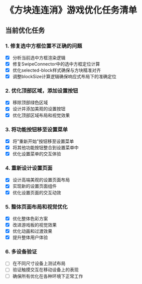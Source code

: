 # 《方块连连消》游戏优化任务清单

## 当前优化任务

### 1. 修复选中方框位置不正确的问题
- [x] 分析当前选中方框渲染逻辑
- [x] 修复SwipeConnector中的选中方框定位计算
- [x] 优化selected-block样式确保与方块精准对齐
- [x] 调整blockSize计算逻辑确保响应式布局下的准确定位

### 2. 优化顶部区域，添加设置按钮
- [x] 移除顶部绿色区域
- [x] 设计并添加美观的设置按钮
- [x] 优化顶部区域布局和视觉效果

### 3. 将功能按钮移至设置菜单
- [x] 将"重新开始"按钮移至设置菜单
- [x] 将其他功能按钮整合到设置菜单中
- [x] 优化设置菜单的交互体验

### 4. 重新设计设置页面
- [x] 设计高端美观的设置页面布局
- [x] 实现新的设置页面组件
- [x] 优化设置页面的交互动效

### 5. 整体页面布局和视觉优化
- [x] 优化整体色彩方案
- [x] 改进游戏板的视觉效果
- [x] 优化动画和过渡效果
- [x] 提升整体用户体验

### 6. 多设备验证
- [ ] 在不同尺寸设备上测试布局
- [ ] 验证触摸交互在移动设备上的表现
- [ ] 确保所有优化在各种环境下正常工作
